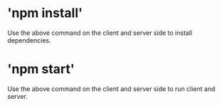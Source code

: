 # 'npm install'
Use the above command on the client and server side to install dependencies.

# 'npm start'
Use the above command on the client and server side to run client and server.
